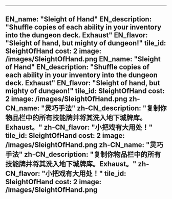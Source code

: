 ---

EN_name: "Sleight of Hand"
EN_description: "Shuffle copies of each ability in your inventory into the dungeon deck. Exhaust"
EN_flavor: "Sleight of hand, but mighty of dungeon!"
tile_id: SleightOfHand
cost: 2
image: /images/SleightOfHand.png
EN_name: "Sleight of Hand"
EN_description: "Shuffle copies of each ability in your inventory into the dungeon deck. Exhaust"
EN_flavor: "Sleight of hand, but mighty of dungeon!"
tile_id: SleightOfHand
cost: 2
image: /images/SleightOfHand.png
zh-CN_name: "灵巧手法"
zh-CN_description: "复制你物品栏中的所有技能牌并将其洗入地下城牌库。Exhaust。"
zh-CN_flavor: "小把戏有大用处！"
tile_id: SleightOfHand
cost: 2
image: /images/SleightOfHand.png
zh-CN_name: "灵巧手法"
zh-CN_description: "复制你物品栏中的所有技能牌并将其洗入地下城牌库。Exhaust。"
zh-CN_flavor: "小把戏有大用处！"
tile_id: SleightOfHand
cost: 2
image: /images/SleightOfHand.png
---